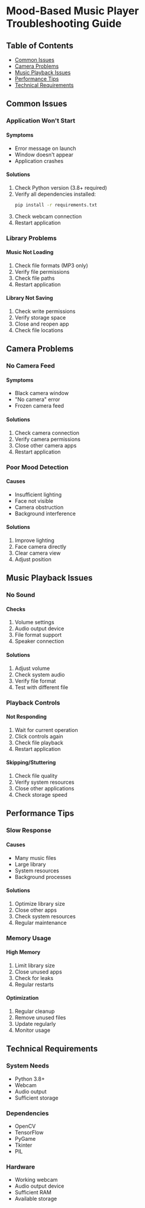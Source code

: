 # Mood-Based Music Player Troubleshooting Guide

## Table of Contents
- [Common Issues](#common-issues)
- [Camera Problems](#camera-problems)
- [Music Playback Issues](#music-playback-issues)
- [Performance Tips](#performance-tips)
- [Technical Requirements](#technical-requirements)

## Common Issues

### Application Won't Start

#### Symptoms
- Error message on launch
- Window doesn't appear
- Application crashes

#### Solutions
1. Check Python version (3.8+ required)
2. Verify all dependencies installed:
   ```bash
   pip install -r requirements.txt
   ```
3. Check webcam connection
4. Restart application

### Library Problems

#### Music Not Loading
1. Check file formats (MP3 only)
2. Verify file permissions
3. Check file paths
4. Restart application

#### Library Not Saving
1. Check write permissions
2. Verify storage space
3. Close and reopen app
4. Check file locations

## Camera Problems

### No Camera Feed

#### Symptoms
- Black camera window
- "No camera" error
- Frozen camera feed

#### Solutions
1. Check camera connection
2. Verify camera permissions
3. Close other camera apps
4. Restart application

### Poor Mood Detection

#### Causes
- Insufficient lighting
- Face not visible
- Camera obstruction
- Background interference

#### Solutions
1. Improve lighting
2. Face camera directly
3. Clear camera view
4. Adjust position

## Music Playback Issues

### No Sound

#### Checks
1. Volume settings
2. Audio output device
3. File format support
4. Speaker connection

#### Solutions
1. Adjust volume
2. Check system audio
3. Verify file format
4. Test with different file

### Playback Controls

#### Not Responding
1. Wait for current operation
2. Click controls again
3. Check file playback
4. Restart application

#### Skipping/Stuttering
1. Check file quality
2. Verify system resources
3. Close other applications
4. Check storage speed

## Performance Tips

### Slow Response

#### Causes
- Many music files
- Large library
- System resources
- Background processes

#### Solutions
1. Optimize library size
2. Close other apps
3. Check system resources
4. Regular maintenance

### Memory Usage

#### High Memory
1. Limit library size
2. Close unused apps
3. Check for leaks
4. Regular restarts

#### Optimization
1. Regular cleanup
2. Remove unused files
3. Update regularly
4. Monitor usage

## Technical Requirements

### System Needs
- Python 3.8+
- Webcam
- Audio output
- Sufficient storage

### Dependencies
- OpenCV
- TensorFlow
- PyGame
- Tkinter
- PIL

### Hardware
- Working webcam
- Audio output device
- Sufficient RAM
- Available storage
